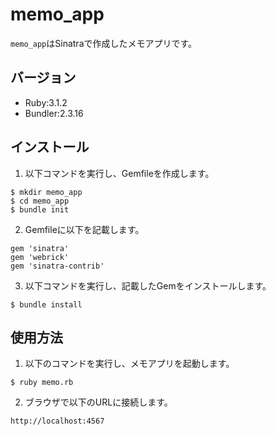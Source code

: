 # memo_app

`memo_app`はSinatraで作成したメモアプリです。

## バージョン

- Ruby:3.1.2
- Bundler:2.3.16

## インストール

1. 以下コマンドを実行し、Gemfileを作成します。
```
$ mkdir memo_app
$ cd memo_app
$ bundle init
```

2. Gemfileに以下を記載します。
```
gem 'sinatra'
gem 'webrick'
gem 'sinatra-contrib'
```

3. 以下コマンドを実行し、記載したGemをインストールします。
```
$ bundle install
```

## 使用方法

1. 以下のコマンドを実行し、メモアプリを起動します。
```
$ ruby memo.rb
```

2. ブラウザで以下のURLに接続します。
```
http://localhost:4567
```
